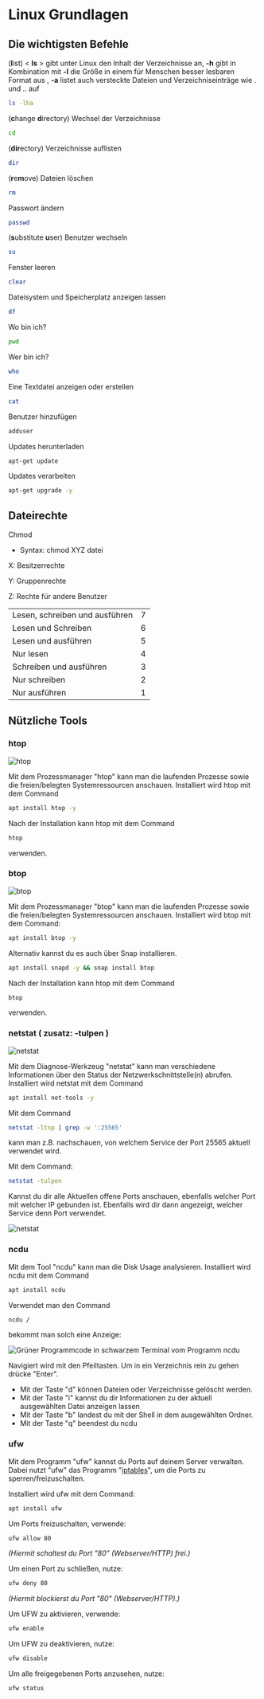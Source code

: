 # Linux Grundlagen

## Die wichtigsten Befehle

(**l**ist) < **ls** > gibt unter Linux den Inhalt der Verzeichnisse an, **-h** gibt in Kombination mit **-l** die Größe in einem für Menschen besser lesbaren Format aus , **-a** listet auch versteckte Dateien und Verzeichniseinträge wie . und .. auf
```bash
ls -lha
```

(**c**hange **d**irectory) Wechsel der Verzeichnisse

```bash
cd
```

(**dir**ectory) Verzeichnisse auflisten

```bash
dir
```

(**r**e**m**ove) Dateien löschen

```bash
rm
```

Passwort ändern

```bash
passwd
```

(**s**ubstitute **u**ser) Benutzer wechseln

```bash
su
```

Fenster leeren

```bash
clear
```

Dateisystem und Speicherplatz anzeigen lassen

```bash
df
```

Wo bin ich?

```bash
pwd
```

Wer bin ich?

```bash
who
```

Eine Textdatei anzeigen oder erstellen

```bash
cat
```

Benutzer hinzufügen

```bash
adduser
```

Updates herunterladen

```bash
apt-get update
```

Updates verarbeiten

```bash
apt-get upgrade -y
```

## Dateirechte

Chmod

* Syntax: chmod XYZ datei

X: Besitzerrechte

Y: Gruppenrechte

Z: Rechte für andere Benutzer

|                                |   |
| ------------------------------ | - |
| Lesen, schreiben und ausführen | 7 |
| Lesen und Schreiben            | 6 |
| Lesen und ausführen            | 5 |
| Nur lesen                      | 4 |
| Schreiben und ausführen        | 3 |
| Nur schreiben                  | 2 |
| Nur ausführen                  | 1 |

## Nützliche Tools

### htop

![htop](../.gitbook/assets/HTOP.png)

Mit dem Prozessmanager "htop" kann man die laufenden Prozesse sowie die freien/belegten Systemressourcen anschauen. Installiert wird htop mit dem Command

```bash
apt install htop -y
```
Nach der Installation kann htop mit dem Command

```bash
htop
```
verwenden.

### btop

![btop](https://auroa.link/uploads/auroa/1296c2d4-9c69-435e-958b-0b242d8ecd32.jpg)

Mit dem Prozessmanager "btop" kann man die laufenden Prozesse sowie die freien/belegten Systemressourcen anschauen. Installiert wird btop mit dem Command:

```bash
apt install btop -y 
```

Alternativ kannst du es auch über Snap installieren.

```bash
apt install snapd -y && snap install btop 
```


Nach der Installation kann htop mit dem Command

```bash
btop
```
verwenden.

### netstat ( zusatz:  **-tulpen** )

![netstat](../.gitbook/assets/netstat.png)

Mit dem Diagnose-Werkzeug "netstat" kann man verschiedene Informationen über den Status der Netzwerkschnittstelle(n) abrufen.
Installiert wird netstat mit dem Command
```bash
apt install net-tools -y
```

Mit dem Command
```bash
netstat -ltnp | grep -w ':25565'
```
kann man z.B. nachschauen, von welchem Service der Port 25565 aktuell verwendet wird.

Mit dem Command: 

```bash
netstat -tulpen
```
Kannst du dir alle Aktuellen offene Ports anschauen, ebenfalls welcher Port mit welcher IP gebunden ist.
Ebenfalls wird dir dann angezeigt, welcher Service denn Port verwendet.

![netstat](https://auroa.link/uploads/auroa/817c6729-8412-4556-b89c-6d41743bb192.jpg)


### ncdu

Mit dem Tool "ncdu" kann man die Disk Usage analysieren.
Installiert wird ncdu mit dem Command
```bash
apt install ncdu
```
Verwendet man den Command 
```bash
ncdu /
```
bekommt man solch eine Anzeige:

![Grüner Programmcode in schwarzem Terminal vom Programm ncdu](../.gitbook/assets/ncdu.png)

Navigiert wird mit den Pfeiltasten. Um in ein Verzeichnis rein zu gehen drücke "Enter".

* Mit der Taste "d" können Dateien oder Verzeichnisse gelöscht werden.
* Mit der Taste "i" kannst du dir Informationen zu der aktuell ausgewählten Datei anzeigen lassen
* Mit der Taste "b" landest du mit der Shell in dem ausgewählten Ordner.
* Mit der Taste "q" beendest du ncdu

### ufw

Mit dem Programm "ufw" kannst du Ports auf deinem Server verwalten. Dabei nutzt "ufw" das Programm "[iptables](https://de.m.wikipedia.org/wiki/Iptables)", um die Ports zu sperren/freizuschalten.

Installiert wird ufw mit dem Command:
```bash
apt install ufw
```
Um Ports freizuschalten, verwende:
```bash
ufw allow 80
```
_(Hiermit schaltest du Port "80" (Webserver/HTTP) frei.)_

Um einen Port zu schließen, nutze:
```bash
ufw deny 80
```
_(Hiermit blockierst du Port "80" (Webserver/HTTP).)_

Um UFW zu aktivieren, verwende: 
```bash
ufw enable
```

Um UFW zu deaktivieren, nutze:
```bash
ufw disable
```

Um alle freigegebenen Ports anzusehen, nutze:
```bash
ufw status
```
